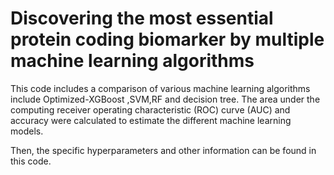 # Discovering the most essential protein coding biomarker by multiple **machine learning algorithms** 

 This code includes a comparison of various machine learning algorithms include Optimized-XGBoost ,SVM,RF and decision tree. The area under the computing receiver operating characteristic (ROC) curve (AUC) and accuracy were calculated to estimate the different machine learning models. 

Then, the specific hyperparameters  and other information can be found in this code.